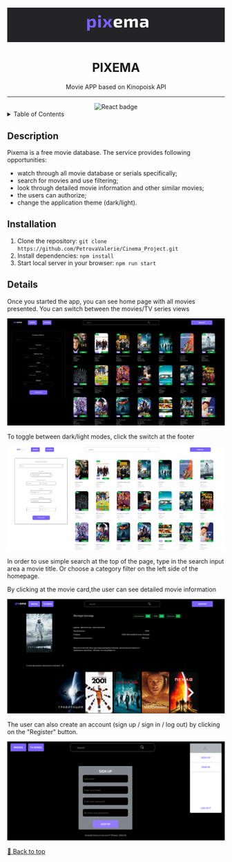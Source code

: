 <!-- LOGO -->
![Logo][logo]
<div align="center">
<h1>PIXEMA</h1>
Movie APP based on Kinopoisk API
<hr/>
<img src="https://shields.io/badge/react-black?logo=react&style=for-the-badge%22" alt="React badge">
</div>

<!-- TABLE OF CONTENTS -->
<details>
  <summary>Table of Contents</summary>
  <ol>
    <li>
      <a href="#description">Description</a>
    </li>
    <li>
      <a href="#installation">Installation</a>
    </li>
    <li><a href="#details">Details</a></li>
  </ol>
</details>

<!-- DESCRIPTION -->
## Description
Pixema is a free movie database. The service provides following opportunities:

- watch through all movie database or serials specifically;
- search for movies and use filtering;
- look through detailed movie information and other similar movies;
- the users can authorize;
- change the application theme (dark/light).

<!-- INSTALLATION -->
## Installation
1. Clone the repository:
    `git clone https://github.com/PetrovaValerie/Cinema_Project.git`
2. Install dependencies:
    `npm install`
3. Start local server in your browser:
   `npm run start`

<!-- DETAILS -->
## Details
Once you started the app, you can see home page with all movies presented. 
You can switch between the movies/TV series views

![Home page][home]

To toggle between dark/light modes, click the switch at the footer

![Toggle themes][light-theme]

In order to use simple search at the top of the page, type in the search input area a movie title.
Or choose a category filter on the left side of the homepage.

By clicking at the movie card,the user can see detailed movie information

![Detailed information][single-card]

The user can also create an account (sign up / sign in / log out) by clicking on the "Register" button.

![Registration-form][register]


[🔼 Back to top ](#description)







[//]: # (Images)
[logo]: screens/logo.png
[home]: screens/homepage.png
[light-theme]: screens/lightmode.png
[single-card]: screens/single-card.png
[register]: screens/register.png